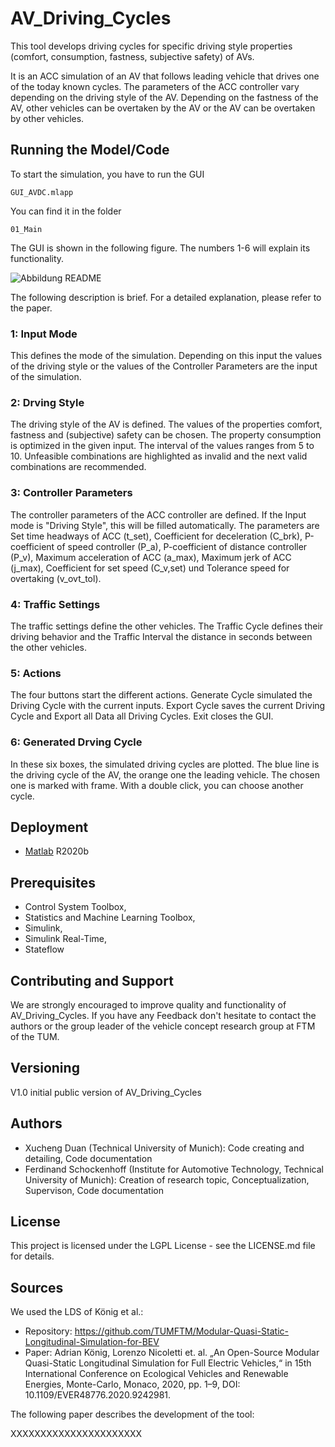 # AV_Driving_Cycles
This tool develops driving cycles for specific driving style properties (comfort, consumption, fastness, subjective safety) of AVs.

It is an ACC simulation of an AV that follows leading vehicle that drives one of the today known cycles. The parameters of the ACC controller vary depending on the driving style of the AV. Depending on the fastness of the AV, other vehicles can be overtaken by the AV or the AV can be overtaken by other vehicles.

  
## Running the Model/Code

To start the simulation, you have to run the GUI  
```
GUI_AVDC.mlapp
```
You can find it in the folder
```
01_Main
```

The GUI is shown in the following figure. The numbers 1-6 will explain its functionality.

![Abbildung README](https://user-images.githubusercontent.com/72914074/167656317-d3b56d6c-092f-4f49-a205-4e446c43739f.png)

  

The following description is brief. For a detailed explanation, please refer to the paper.

### 1: Input Mode
This defines the mode of the simulation. Depending on this input the values of the driving style or the values of the Controller Parameters are the input of the simulation.

### 2: Drving Style
The driving style of the AV is defined. The values of the properties comfort, fastness and (subjective) safety can be chosen. The property consumption is optimized in the given input. The interval of the values ranges from 5 to 10. Unfeasible combinations are highlighted as invalid and the next valid combinations are recommended.

### 3: Controller Parameters
The controller parameters of the ACC controller are defined. If the Input mode is "Driving Style", this will be filled automatically. The parameters are Set time headways of ACC (t_set), Coefficient for deceleration (C_brk), P-coefficient of speed controller (P_a), P-coefficient of distance controller (P_v), Maximum acceleration of ACC (a_max), Maximum jerk of ACC (j_max), Coefficient for set speed (C_v,set) und Tolerance speed for overtaking (v_ovt_tol).

### 4: Traffic Settings
The traffic settings define the other vehicles. The Traffic Cycle defines their driving behavior and the Traffic Interval the distance in seconds between the other vehicles.

### 5: Actions
The four buttons start the different actions. 
Generate Cycle simulated the Driving Cycle with the current inputs. Export Cycle saves the current Driving Cycle and Export all Data all Driving Cycles. Exit closes the GUI.


### 6: Generated Drving Cycle
In these six boxes, the simulated driving cycles are plotted. The blue line is the driving cycle of the AV, the orange one the leading vehicle.
The chosen one is marked with frame. With a double click, you can choose another cycle. 

  
## Deployment
  
* [Matlab](https://de.mathworks.com/products/matlab.html) R2020b
  
## Prerequisites

- Control System Toolbox,
- Statistics and Machine Learning Toolbox,
- Simulink,
- Simulink Real-Time,
- Stateflow
  
## Contributing and Support
  
We are strongly encouraged to improve quality and functionality of AV_Driving_Cycles. If you have any Feedback don't hesitate to contact the authors or the group leader of the vehicle concept research group at FTM of the TUM.

## Versioning
  
V1.0 initial public version of AV_Driving_Cycles
  
## Authors
- Xucheng Duan (Technical University of Munich): Code creating and detailing, Code documentation
- Ferdinand Schockenhoff (Institute for Automotive Technology, Technical University of Munich): Creation of research topic, Conceptualization, Supervison, Code documentation
  
## License
This project is licensed under the LGPL License - see the LICENSE.md file for details.
 
 
## Sources
We used the LDS of König et al.:
* Repository: https://github.com/TUMFTM/Modular-Quasi-Static-Longitudinal-Simulation-for-BEV
* Paper: Adrian König, Lorenzo Nicoletti et. al. „An Open-Source Modular Quasi-Static Longitudinal Simulation for Full Electric Vehicles,“ in 15th International Conference on Ecological Vehicles and Renewable Energies, Monte-Carlo, Monaco, 2020, pp. 1–9, DOI: 10.1109/EVER48776.2020.9242981.

The following paper describes the development of the tool:

XXXXXXXXXXXXXXXXXXXXXX

